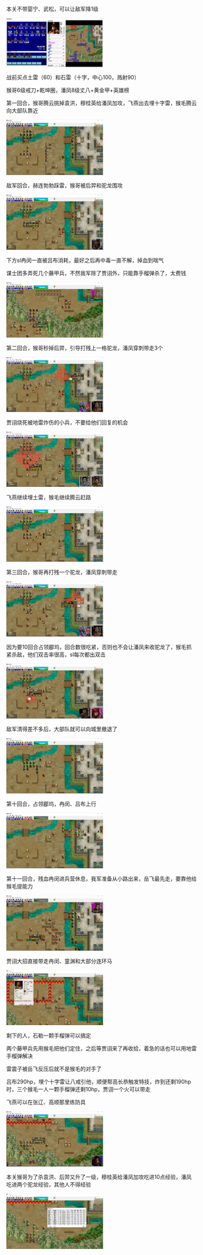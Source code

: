 本关不带婴宁、武松，可以让敌军降1级

<img src="https://raw.githubusercontent.com/Avanti1980/myth-of-three-kingdoms/master/img/14/01.jpg" style="zoom:25%;" />

战前买点土雷（60）和石雷（十字，中心100，溅射90）

猴哥6级戒刀+乾坤圈，潘凤8级丈八+黄金甲+英雄榜

第一回合，猴哥腾云挑掉袁洪，穆桂英给潘凤加攻，飞燕出去埋十字雷，猴毛腾云向大部队靠近

<img src="https://raw.githubusercontent.com/Avanti1980/myth-of-three-kingdoms/master/img/14/02.jpg" style="zoom:25%;" />

敌军回合，赫连勃勃踩雷，猴哥被后羿和驼龙围攻

<img src="https://raw.githubusercontent.com/Avanti1980/myth-of-three-kingdoms/master/img/14/03.jpg" style="zoom:25%;" />

下方sl冉闵一直被吕布消耗，最好之后再中毒一直不解，掉血到喘气

谋士团多弄死几个藤甲兵，不然我军除了贾诩外，只能靠手榴弹杀了，太费钱

<img src="https://raw.githubusercontent.com/Avanti1980/myth-of-three-kingdoms/master/img/14/04.jpg" style="zoom:25%;" />

第二回合，猴哥秒掉后羿，引导打残上一格驼龙，潘凤穿刺带走3个

<img src="https://raw.githubusercontent.com/Avanti1980/myth-of-three-kingdoms/master/img/14/05.jpg" style="zoom:25%;" />

贾诩烧死被地雷炸伤的小兵，不要给他们回复的机会

<img src="https://raw.githubusercontent.com/Avanti1980/myth-of-three-kingdoms/master/img/14/06.jpg" style="zoom:25%;" />

飞燕继续埋土雷，猴毛继续腾云赶路

<img src="https://raw.githubusercontent.com/Avanti1980/myth-of-three-kingdoms/master/img/14/07.jpg" style="zoom:25%;" />

第三回合，猴哥再打残一个驼龙，潘凤穿刺带走

<img src="https://raw.githubusercontent.com/Avanti1980/myth-of-three-kingdoms/master/img/14/08.jpg" style="zoom:25%;" />

因为要10回合占领郿坞，回合数很吃紧，否则也不会让潘凤来收驼龙了，猴毛抓紧杀敌，他们双击率很高，sl每次都出双击

<img src="https://raw.githubusercontent.com/Avanti1980/myth-of-three-kingdoms/master/img/14/09.jpg" style="zoom:25%;" />

敌军清得差不多后，大部队就可以向城里撤退了

<img src="https://raw.githubusercontent.com/Avanti1980/myth-of-three-kingdoms/master/img/14/10.jpg" style="zoom:25%;" />

第十回合，占领郿坞，冉闵、吕布上行

<img src="https://raw.githubusercontent.com/Avanti1980/myth-of-three-kingdoms/master/img/14/11.jpg" style="zoom:25%;" />

第十一回合，残血冉闵进兵营休息，我军准备从小路出来，岳飞最先走，要靠他给猴毛提能力

<img src="https://raw.githubusercontent.com/Avanti1980/myth-of-three-kingdoms/master/img/14/12.jpg" style="zoom:25%;" />

贾诩大招直接带走冉闵、童渊和大部分连环马

<img src="https://raw.githubusercontent.com/Avanti1980/myth-of-three-kingdoms/master/img/14/13.jpg" style="zoom:25%;" />

剩下的人，石勒一颗手榴弹可以搞定

两个藤甲兵先用猴毛把他们定住，之后等贾诩来了再收拾，着急的话也可以用地雷手榴弹解决

雷震子被岳飞反压后就不是猴毛的对手了

吕布290hp，埋个十字雷让八戒引他，顺便帮高长恭触发特技，炸到还剩190hp时，三个猴毛一人一颗手榴弹还剩10hp，贾诩一个火可以带走

飞燕可以在张辽、高顺那里练防具

<img src="https://raw.githubusercontent.com/Avanti1980/myth-of-three-kingdoms/master/img/14/14.jpg" style="zoom:25%;" />

本关猴哥为了杀袁洪、后羿又升了一级，穆桂英给潘凤加攻吃进10点经验，潘凤吃进两个驼龙经验，其他人不得经验

<img src="https://raw.githubusercontent.com/Avanti1980/myth-of-three-kingdoms/master/img/14/15.jpg" style="zoom:25%;" />